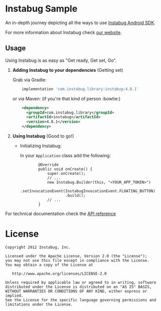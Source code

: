 Instabug Sample
========

An in-depth journey depicting all the ways to use [Instabug Android SDK][1].

For more information about Instabug check [our website][2].

Usage
--------
Using Instabug is as easy as "Get ready, Get set, Go".

1. <b>Adding Instabug to your dependencies</b> (Getting set)

    Grab via Gradle:
    ```groovy
        implementation 'com.instabug.library:instabug:4.8.1'
    ```

    or via Maven: (if you're that kind of person :bowtie:)

    ```xml
        <dependency>
          <groupId>com.instabug.library</groupId>
          <artifactId>instabug</artifactId>
          <version>4.8.1</version>
        </dependency>
    ```

1. <b>Using Instabug</b> (Good to go!)

    * Initializing Instabug:

        In your `Application` class add the following:
        ```
                @Override
                public void onCreate() {
                    super.onCreate();
                    // ...
                    new Instabug.Builder(this, "<YOUR_APP_TOKEN>")
                            .setInvocationEvent(InstabugInvocationEvent.FLOATING_BUTTON)
                            .build();
                    // ...
                }
        ```

For technical documentation check the [API reference][api_reference]

License
=======

    Copyright 2012 Instabug, Inc.

    Licensed under the Apache License, Version 2.0 (the "License");
    you may not use this file except in compliance with the License.
    You may obtain a copy of the License at

       http://www.apache.org/licenses/LICENSE-2.0

    Unless required by applicable law or agreed to in writing, software
    distributed under the License is distributed on an "AS IS" BASIS,
    WITHOUT WARRANTIES OR CONDITIONS OF ANY KIND, either express or implied.
    See the License for the specific language governing permissions and
    limitations under the License.


 [1]: https://docs.instabug.com/docs/android-integration
 [2]: https://instabug.com/
 [api_reference]: https://github.com/Instabug/android-sample/wiki

